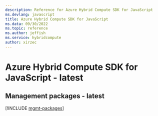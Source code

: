 ```yaml
---
description: Reference for Azure Hybrid Compute SDK for JavaScript
ms.devlang: javascript
title: Azure Hybrid Compute SDK for JavaScript
ms.data: 09/30/2022
ms.topic: reference
ms.author: jeffish
ms.service: hybridcompute
author: xirzec
---
```

# Azure Hybrid Compute SDK for JavaScript - latest

## Management packages - latest
[!INCLUDE [mgmt-packages](hybrid-compute-mgmt-index.md)]